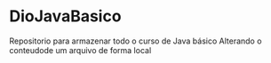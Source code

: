 # DioJavaBasico
Repositorio para armazenar todo  o curso de Java básico
Alterando o conteudode um arquivo de forma  local
